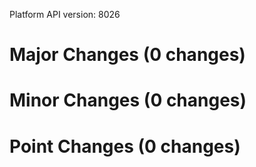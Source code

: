 Platform API version: 8026




# Major Changes (0 changes)


# Minor Changes (0 changes)


# Point Changes (0 changes)

